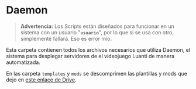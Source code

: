 # Daemon

> **Advertencia:** Los Scripts están diseñados para funcionar en un sistema con un usuario "**`usuario`**", por lo que si se usa con otro, simplementé fallará. Eso es error mío.

Esta carpeta contienen todos los archivos necesarios que utiliza Daemon, el sistema para desplegar servidores de el videojuego Luanti de manera automatizada.

En las carpeta `templates` y `mods` se descomprimen las plantillas y mods que dejo en [este enlace de Drive]([https://drive.google.com/....](https://drive.google.com/drive/folders/1BdxwRwBMDnuKNTNDKtY8T009FXuzyiVj?usp=sharing)).
